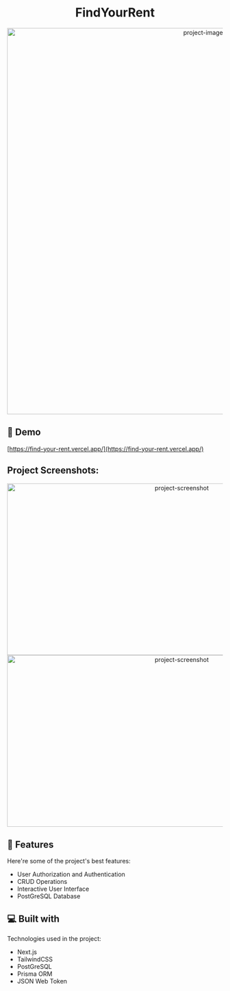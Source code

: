 <h1 align="center" id="title">FindYourRent</h1>
<p align="center"><img src="https://github.com/RiyaTorgal/find-your-rent/assets/142211656/b02316b2-c48a-4b99-a348-f5f7f5374129" width="900" alt="project-image"></p>


<h2>🚀 Demo</h2>

[https://find-your-rent.vercel.app/](https://find-your-rent.vercel.app/)

<h2>Project Screenshots:</h2>

<div align="center">
  <img src="https://github.com/RiyaTorgal/find-your-rent/assets/142211656/ceeea079-d845-4bb8-b7b0-7040e6713125" alt="project-screenshot" width="800" height="400/">
  <img src="https://github.com/RiyaTorgal/find-your-rent/assets/142211656/1bb59f4f-0011-434e-b50f-9ab9e3fbaa94" alt="project-screenshot" width="800" height="400/">
</div>

  
  
<h2>🧐 Features</h2>

Here're some of the project's best features:

*   User Authorization and Authentication
*   CRUD Operations
*   Interactive User Interface
*   PostGreSQL Database

 
<h2>💻 Built with</h2>

Technologies used in the project:

*   Next.js
*   TailwindCSS
*   PostGreSQL
*   Prisma ORM
*   JSON Web Token

